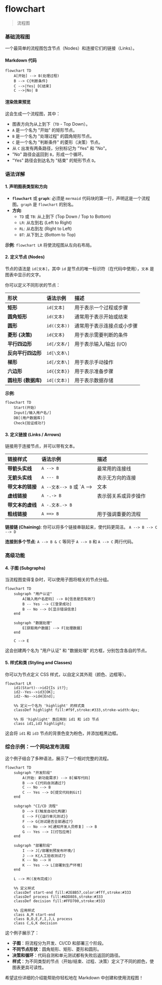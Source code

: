 # flowchart
 > 流程图

### 基础流程图

一个最简单的流程图包含节点（Nodes）和连接它们的链接（Links）。

#### Markdown 代码

```mermaid
flowchart TD
    A[开始] --> B(处理过程)
    B --> C{判断条件}
    C -->|Yes| D[结束]
    C -->|No| B
```

#### 渲染效果预览

这会生成一个流程图，其中：
*   图表方向为从上到下（`TD` - Top Down）。
*   `A` 是一个名为 "开始" 的矩形节点。
*   `B` 是一个名为 "处理过程" 的圆角矩形节点。
*   `C` 是一个名为 "判断条件" 的菱形（决策）节点。
*   从 `C` 出发有两条路径，分别标记为 "Yes" 和 "No"。
*   "No" 路径会返回到 `B`，形成一个循环。
*   "Yes" 路径会到达名为 "结束" 的矩形节点 `D`。


### 语法详解

#### 1. 声明图表类型和方向

*   **`flowchart`** 或 **`graph`**: 必须是 `mermaid` 代码块的第一行，声明这是一个流程图。`graph` 是 `flowchart` 的别名。
*   **方向**:
    *   `TD` 或 `TB`: 从上到下 (Top Down / Top to Bottom)
    *   `LR`: 从左到右 (Left to Right)
    *   `RL`: 从右到左 (Right to Left)
    *   `BT`: 从下到上 (Bottom to Top)

**示例**: `flowchart LR` 将使流程图从左向右布局。

#### 2. 定义节点 (Nodes)

节点的语法是 `id[文本]`，其中 `id` 是节点的唯一标识符（在代码中使用），`文本` 是图表中显示的文字。

你可以定义不同形状的节点：

| 形状             | 语法示例              | 描述                     |
| :--------------- | :-------------------- | :----------------------- |
| **矩形**         | `id[文本]`            | 用于表示一个过程或步骤   |
| **圆角矩形**     | `id(文本)`            | 通常用于表示开始或结束   |
| **圆形**         | `id((文本))`          | 通常用于表示连接点或小步骤 |
| **菱形 (决策)**  | `id{文本}`            | 用于表示需要判断的条件   |
| **平行四边形**   | `id[/文本/]`          | 用于表示输入/输出 (I/O)  |
| **反向平行四边形** | `id[\文本\]`          |                          |
| **梯形**         | `id[/文本\]`          | 用于表示手动操作         |
| **六边形**       | `id{{文本}}`          | 用于表示准备步骤         |
| **圆柱形 (数据库)** | `id[(文本)]`          | 用于表示数据存储         |

**示例**:
```mermaid
flowchart TD
    Start(开始)
    Input[/输入用户名/]
    DB[(用户数据库)]
    Check{验证成功?}
```

#### 3. 定义链接 (Links / Arrows)

链接用于连接节点，并可以带有文本。

| 链接样式         | 语法示例                  | 描述                     |
| :--------------- | :------------------------ | :----------------------- |
| **带箭头实线**   | `A --> B`                 | 最常用的连接线           |
| **无箭头实线**   | `A --- B`                 | 表示无方向的连接         |
| **带文本的链接** | `A --文本--> B` 或 `A -->|文本| B` | 在连接线上显示文本       |
| **虚线链接**     | `A -.-> B`                | 表示弱关系或异步操作     |
| **带文本的虚线** | `A -.文本.-> B`           |                          |
| **粗线链接**     | `A ==> B`                 | 用于强调重要的流程       |

**链接链 (Chaining)**:
你可以将多个链接串联起来，使代码更简洁。
`A --> B --> C --> D`

**连接到多个节点**:
`A --> B & C` 等同于 `A --> B` 和 `A --> C` 两行代码。


### 高级功能

#### 4. 子图 (Subgraphs)

当流程图变得复杂时，可以使用子图将相关的节点分组。

```mermaid
flowchart TD
    subgraph "用户认证"
        A[输入用户名密码] --> B{信息是否有效?}
        B -- Yes --> C[登录成功]
        B -- No --> D[显示错误信息]
    end

    subgraph "数据处理"
        E[获取用户数据] --> F[处理数据]
    end

    C --> E
```
这会创建两个名为 "用户认证" 和 "数据处理" 的方框，分别包含各自的节点。

#### 5. 样式和类 (Styling and Classes)

你可以为节点定义 CSS 样式，以自定义其外观（颜色、边框等）。

```mermaid
flowchart LR
    id1(Start)-->id2{Is it?};
    id2--Yes-->id3[OK];
    id2--No-->id4[End];

    %% 定义一个名为 'highlight' 的样式类
    classDef highlight fill:#f9f,stroke:#333,stroke-width:4px;
    
    %% 将 'highlight' 类应用到 id1 和 id3 节点
    class id1,id3 highlight;
```
这会将 `id1` 和 `id3` 节点的背景色变为粉色，并添加粗黑边框。


### 综合示例：一个网站发布流程

这个例子结合了多种语法，展示了一个相对完整的流程。

```mermaid
flowchart TD
    subgraph "开发阶段"
        A(开始: 新功能需求) --> B[编写代码]
        B --> C{代码自测通过?}
        C -- No --> B
        C -- Yes --> D[提交代码到Git]
    end

    subgraph "CI/CD 流程"
        D --> E(触发自动化构建)
        E --> F{{运行单元测试}}
        F --> G{测试是否全部通过?}
        G -- No --> H[通知开发人员修复] --> B
        G -- Yes --> I[打包应用]
    end

    subgraph "部署阶段"
        I --> J[/部署到预发布环境/]
        J --> K{人工验收测试?}
        K -- No --> H
        K -- Yes --> L[部署到生产环境]
    end

    L --> M((发布完成))

    %% 定义样式
    classDef start-end fill:#2E8B57,color:#fff,stroke:#333
    classDef process fill:#ADD8E6,stroke:#333
    classDef decision fill:#FFD700,stroke:#333

    %% 应用样式
    class A,M start-end
    class B,D,E,F,I,J,L process
    class C,G,K decision
```

这个例子展示了：
*   **子图**：将流程分为开发、CI/CD 和部署三个阶段。
*   **不同节点形状**：圆角矩形、矩形、菱形和圆形。
*   **决策和循环**：代码自测和单元测试都有失败后返回的路径。
*   **样式**：为不同类型的节点（开始/结束、过程、决策）定义了不同的颜色，使图表更具可读性。

希望这份详细的介绍能帮助你轻松地在 Markdown 中创建和使用流程图！